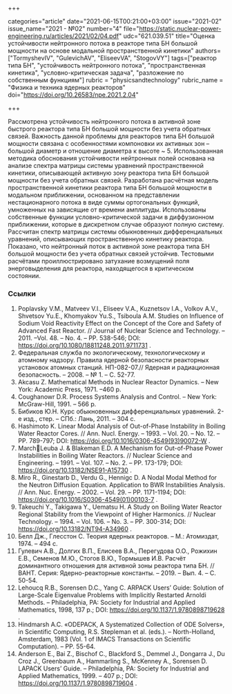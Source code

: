 +++

categories="article"
date="2021-06-15T00:21:00+03:00"
issue="2021-02"
issue_name="2021 - №02"
number="4"
file="https://static.nuclear-power-engineering.ru/articles/2021/02/04.pdf"
udc="621.039.51"
title="Оценка устойчивости нейтронного потока в реакторе типа БН большой мощности на основе модальной пространственной кинетики"
authors=["TormyshevIV", "GulevichAV", "EliseevVA", "StogovVY"]
tags=["реактор типа БН", "устойчивость нейтронного потока", "пространственная кинетика", "условно-критическая задача", "разложение по собственным функциям"]
rubric = "physicsandtechnology"
rubric_name = "Физика и техника ядерных реакторов"
doi="https://doi.org/10.26583/npe.2021.2.04"

+++

Рассмотрена устойчивость нейтронного потока в активной зоне быстрого реактора типа БН большой мощности без учета обратных связей. Важность данной проблемы для реакторов типа БН большой мощности связана с особенностями компоновки их активных зон – большой диаметр и отношение диаметра к высоте ~ 5. Использованная методика обоснования устойчивости нейтронных полей основана на анализе спектра матрицы системы уравнений пространственной кинетики, описывающей активную зону реактора типа БН большой мощности без учета обратных связей. Разработана расчётная модель пространственной кинетики реактора типа БН большой мощности в модальном приближении, основанном на представлении нестационарного потока в виде суммы ортогональных функций, умноженных на зависящие от времени амплитуды. Использованы собственные функции условно-критической задачи в диффузионном приближении, которые в дискретном случае образуют полную систему. Рассчитан спектр матрицы системы обыкновенных дифференциальных уравнений, описывающих пространственную кинетику реактора. Показано, что нейтронный поток в активной зоне реактора типа БН большой мощности без учета обратных связей устойчив. Тестовыми расчётами проиллюстрировано затухание возмущений поля энерговыделения для реактора, находящегося в критическом состоянии.

### Ссылки

1. Poplavsky V.M., Matveev V.I., Eliseev V.A., Kuznetsov I.A., Volkov A.V., Shvetsov Yu.E., Khomyakov Yu.S., Tsiboula A.M. Studies on Influence of Sodium Void Reactivity Effect on the Concept of the Core and Safety of Advanced Fast Reactor. // Journal of Nuclear Science and Technology. – 2011. –Vol. 48. – No. 4. – PP. 538-546; DOI: https://doi.org/10.1080/18811248.2011.9711731 .
2. Федеральная служба по экологическому, технологическому и атомному надзору. Правила ядерной безопасности реакторных установок атомных станций. НП-082-07.// Ядерная и радиационная безопасность. – 2008. – № 1. – С. 52-77.
3. Akcasu Z. Mathematical Methods in Nuclear Reactor Dynamics. – New York: Academic Press, 1971. –460 p.
4. Coughanowr D.R. Process Systems Analysis and Control. – New York: McGraw-Hill, 1991. – 566 p.
5. Бибиков Ю.Н. Курс обыкновенных дифференциальных уравнений. 2-е изд., стер. – СПб.: Лань, 2011. – 304 с.
6. Hashimoto K. Linear Modal Analysis of Out-of-Phase Instability in Boiling Water Reactor Cores. // Ann. Nucl. Energy. – 1993. – Vol. 20. – No. 12. – PP. 789-797; DOI: https://doi.org/10.1016/0306-4549(93)90072-W .
7. MarchLeuba J. & Blakeman E.D. A Mechanism for Out-of-Phase Power Instabilities in Boiling Water Reactors. // Nuclear Science and Engineering. – 1991. – Vol. 107. – No. 2. – PP. 173-179; DOI: https://doi.org/10.13182/NSE91-A15730 .
8. Miro R., Ginestarb D., Verdu G., Hennigc D. A Nodal Modal Method for the Neutron Diffusion Equation. Application to BWR Instabilities Analysis. // Ann. Nuc. Energy. – 2002. – Vol. 29. – PP. 1171-1194; DOI: https://doi.org/10.1016/S0306-4549(01)00103-7 .
9. Takeuchi Y., Takigawa Y., Uematsu H. A Study on Boiling Water Reactor Regional Stability from the Viewpoint of Higher Harmonics. // Nuclear Technology. – 1994. – Vol. 106. – No. 3. – PP. 300-314; DOI: https://doi.org/10.13182/NT94-A34960 .
10. Белл Дж., Глесстон С. Теория ядерных реакторов. – М.: Атомиздат, 1974. – 494 c.
11. Гулевич А.В., Долгих В.П., Елисеев В.А., Перегудова О.О., Рожихин Е.В., Семенов М.Ю., Стогов В.Ю., Тормышев И.В. Расчёт доминантного отношения для активной зоны реактора типа БН. // ВАНТ. Серия: Ядерно-реакторные константы. – 2019. – Вып. 4. – С. 50-54.
12. Lehoucq R.B., Sorensen D.C., Yang C. ARPACK Users’ Guide: Solution of Large-Scale Eigenvalue Problems with Implicitly Restarted Arnoldi Methods. – Philadelphia, PA: Society for Industrial and Applied Mathematics, 1998, 137 p.; DOI: https://doi.org/10.1137/1.9780898719628 .
13. Hindmarsh A.C. «ODEPACK, A Systematized Collection of ODE Solvers», in Scientific Computing, R.S. Stepleman et al. (eds.). – North-Holland, Amsterdam, 1983 (Vol. 1 of IMACS Transactions on Scientific Computation). – PP. 55-64.
14. Anderson E., Bai Z., Bischof C., Blackford S., Demmel J., Dongarra J., Du Croz J., Greenbaum A., Hammarling S., McKenney A., Sorensen D. LAPACK Users’ Guide. – Philadelphia, PA: Society for Industrial and Applied Mathematics, 1999. – 407 p.; DOI: https://doi.org/10.1137/1.9780898719604 .